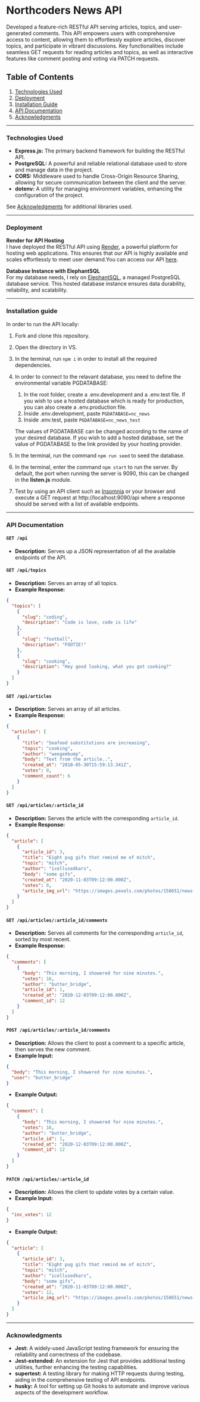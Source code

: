 
# Northcoders News API

Developed a feature-rich RESTful API serving articles, topics, and user-generated comments. This API empowers users with comprehensive access to content, allowing them to effortlessly explore articles, discover topics, and participate in vibrant discussions. Key functionalities include seamless GET requests for reading articles and topics, as well as interactive features like comment posting and voting via PATCH requests.


## Table of Contents
1. [Technologies Used](#TechUsed)
2. [Deployment](#Deployment)
3. [Installation Guide](#Installation)
4. [API Documentation](#APIDocs)
5. [Acknowledgments](#Acknowledgments)

***

### Technologies Used <a name="TechUsed"></a>
- **Express.js:** The primary backend framework for building the RESTful API. 
- **PostgreSQL:** A powerful and reliable relational database used to store and manage data in the project. 
- **CORS:** Middleware used to handle Cross-Origin Resource Sharing, allowing for secure communication between the client and the server.
- **dotenv:** A utility for managing environment variables, enhancing the configuration of the project.

See [Acknowledgments](#Acknowledgments) for additional libraries used.

***

### Deployment <a name="Deployment"></a>
**Render for API Hosting**    
I have deployed the RESTful API using [Render](https://render.com/), a powerful platform for hosting web applications. This ensures that our API is highly available and scales effortlessly to meet user demand.You can access our API [here](https://nc-news-sem6.onrender.com/api).

**Database Instance with ElephantSQL**  
For my database needs, I rely on [ElephantSQL](https://www.elephantsql.com/), a managed PostgreSQL database service. This hosted database instance ensures data durability, reliability, and scalability.

***

### Installation guide <a name="Installation"></a>
In order to run the API locally:   
1. Fork and clone this repository.
2. Open the directory in VS.
3. In the terminal, run ```npm i``` in order to install all the required dependencies.
4. In order to connect to the relavant database, you need to define the environmental variable PGDATABASE:
    1. In the root folder, create a .env.development and a .env.test file. If you wish to use a hosted database which is ready for production, you can also create a .env.production file.
    2. Inside .env.development, paste ```PGDATABASE=nc_news```
    3. Inside .env.test, paste ```PGDATABASE=nc_news_test```
   
   The values of PGDATABASE can be changed according to the name of your desired database. If you wish to add a hosted database, set the value of PGDATABASE to the link provided by your hosting provider.   
6. In the terminal, run the command ```npm run seed``` to seed the database.
7. In the terminal, enter the command ```npm start``` to run the server. By default, the port when running the server is 9090, this can be changed in the **listen.js** module. 
8. Test by using an API client such as [Insomnia](https://insomnia.rest/) or your browser and execute a GET request at http://localhost:9090/api where a response should be served with a list of available endpoints.

***

### API Documentation <a name="APIDocs"></a>

#### `GET /api`

- **Description:** Serves up a JSON representation of all the available endpoints of the API.

#### `GET /api/topics`

- **Description:** Serves an array of all topics.
- **Example Response:**
```json
{
  "topics": [
    {
      "slug": "coding",
      "description": "Code is love, code is life"
    },
    {
      "slug": "football",
      "description": "FOOTIE!"
    },
    {
      "slug": "cooking",
      "description": "Hey good looking, what you got cooking?"
    }
  ]
}
```

#### `GET /api/articles`

- **Description:** Serves an array of all articles.
- **Example Response:**
```json
{
  "articles": [
    {
      "title": "Seafood substitutions are increasing",
      "topic": "cooking",
      "author": "weegembump",
      "body": "Text from the article..",
      "created_at": "2018-05-30T15:59:13.341Z",
      "votes": 0,
      "comment_count": 6
    }
  ]
}
```

#### `GET /api/articles/:article_id`

- **Description:** Serves the article with the corresponding `article_id`.
- **Example Response:**

```json
{
  "article": [
    {
      "article_id": 3,
      "title": "Eight pug gifs that remind me of mitch",
      "topic": "mitch",
      "author": "icellusedkars",
      "body": "some gifs",
      "created_at": "2020-11-03T09:12:00.000Z",
      "votes": 0,
      "article_img_url": "https://images.pexels.com/photos/158651/news-newsletter-newspaper-information-158651.jpeg?w=700&h=700"
    }
  ]
}
```

#### `GET /api/articles/:article_id/comments`

- **Description:** Serves all comments for the corresponding `article_id`, sorted by most recent.
- **Example Response:**

```json
{
  "comments": [
    {
      "body": "This morning, I showered for nine minutes.",
      "votes": 16,
      "author": "butter_bridge",
      "article_id": 1,
      "created_at": "2020-12-03T09:12:00.000Z",
      "comment_id": 12
    }
  ]
}
```

#### `POST /api/articles/:article_id/comments`

- **Description:** Allows the client to post a comment to a specific article, then serves the new comment.
- **Example Input:**

```json
{
  "body": "This morning, I showered for nine minutes.",
  "user": "butter_bridge"
}
```
- **Example Output:**

```json
{
  "comment": [
    {
      "body": "This morning, I showered for nine minutes.",
      "votes": 16,
      "author": "butter_bridge",
      "article_id": 1,
      "created_at": "2020-12-03T09:12:00.000Z",
      "comment_id": 12
    }
  ]
}
```

#### `PATCH /api/articles/:article_id`

- **Description:** Allows the client to update votes by a certain value.
- **Example Input:**

```json
{
  "inc_votes": 12
}
```
- **Example Output:**
```json
{
  "article": [
    {
      "article_id": 3,
      "title": "Eight pug gifs that remind me of mitch",
      "topic": "mitch",
      "author": "icellusedkars",
      "body": "some gifs",
      "created_at": "2020-11-03T09:12:00.000Z",
      "votes": 12,
      "article_img_url": "https://images.pexels.com/photos/158651/news-newsletter-newspaper-information-158651.jpeg?w=700&h=700"
    }
  ]
}
```
***

### Acknowledgments <a name="Acknowledgments"></a>
- **Jest:** A widely-used JavaScript testing framework for ensuring the reliability and correctness of the codebase.
- **Jest-extended:** An extension for Jest that provides additional testing utilities, further enhancing the testing capabilities.
- **supertest:** A testing library for making HTTP requests during testing, aiding in the comprehensive testing of API endpoints. 
- **husky:** A tool for setting up Git hooks to automate and improve various aspects of the development workflow.
